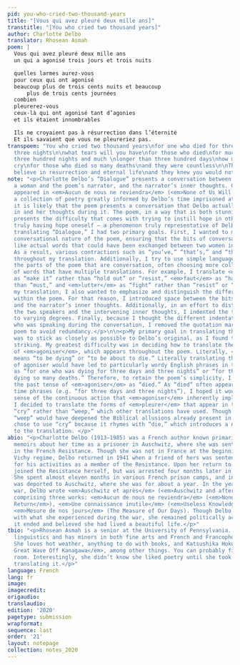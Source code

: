 ```yaml
---
pid: you-who-cried-two-thousand-years
title: "[Vous qui avez pleuré deux mille ans]"
transtitle: "[You who cried two thousand years]"
author: Charlotte Delbo
translator: Rhosean Asmah
poem: |
  Vous qui avez pleuré deux mille ans
  un qui a agonisé trois jours et trois nuits

  quelles larmes aurez-vous
  pour ceux qui ont agonisé
  beaucoup plus de trois cents nuits et beaucoup
      plus de trois cents journées
  combien
  pleurerez-vous
  ceux-là qui ont agonisé tant d’agonies
  et ils étaient innombrables

  Ils ne croyaient pas à résurrection dans l’éternité
  Et ils savaient que vous ne pleureriez pas.
transpoem: "You who cried two thousand years\nfor one who died for three days and
  three nights\n\nwhat tears will you have\nfor those who died\nfor much longer than
  three hundred nights and much \nlonger than three hundred days\nhow much\nwill you
  cry\nfor those who died so many deaths\nand they were countless\n\nThey did not
  believe in resurrection and eternal life\nand they knew you would not cry. "
note: "<p>Charlotte Delbo’s “Dialogue” presents a conversation between two people,
  a woman and the poem’s narrator, and the narrator’s inner thoughts. Given that “Dialogue”
  appeared in <em>Aucun de nous ne reviendra</em> (<em>None of Us Will Return</em>),
  a collection of poetry greatly informed by Delbo’s time imprisoned at Auschwitz,
  it is likely that the poem presents a conversation that Delbo actually took part
  in and her thoughts during it. The poem, in a way that is both stunning and simple,
  presents the difficulty that comes with trying to instill hope in others while not
  truly having hope oneself — a phenomenon truly representative of Delbo’s experiences.</p>\n\n<p>In
  translating “Dialogue,” I had two primary goals. First, I wanted to maintain the
  conversational nature of the poem, ensuring that the bits of conversation sounded
  like actual words that could have been exchanged between two women in a prison camp.
  As a result, various contractions such as “you’ve,” “that’s,” and “there’s” occur
  throughout my translation. Additionally, I try to use simple language throughout
  the parts of the poem that are conversation, often choosing more colloquial forms
  of words that have multiple translations. For example, I translate <em>tenir</em>
  as “make it” rather than “hold out” or “resist,” <em>faut</em> as “have to” rather
  than “must,” and <em>lutter</em> as “fight” rather than “resist” or “struggle.”</p>\n\n<p>In
  my translation, I also wanted to emphasize and distinguish the different narratives
  within the poem. For that reason, I introduced space between the bits of conversation
  and the narrator’s inner thoughts. Additionally, in an effort to distinguish between
  the two speakers and the intervening inner thoughts, I indented the three components
  to varying degrees. Finally, because I thought the different indentations clarified
  who was speaking during the conversation, I removed the quotation marks from the
  poem to avoid redundancy.</p>\n\n<p>My primary goal in translating the second poem
  was to stick as closely as possible to Delbo’s original, as I found the poem particularly
  striking. My greatest difficulty was in deciding how to translate the past tense
  of <em>agoniser</em>, which appears throughout the poem. Literally, <em>agoniser</em>
  means “to be dying” or “to be about to die.” Literally translating the past tense
  of agoniser would have led to particularly wordy English phrases in the poem, such
  as “for one who was dying for three days and three nights” or “for those who were
  dying so many deaths.” Therefore, to retain the poem’s simplicity, I translated
  the past tense of <em>agoniser</em> as “died.” As “died” often appeared next to
  time phrases (e.g. “for three days and three nights”), I hoped it would retain some
  sense of the continuous action that <em>agoniser</em> inherently implies.</p>\r\n<p>Additionally,
  I decided to translate the forms of <em>pleurer</em> that appear in the poem as
  “cry” rather than “weep,” which other translations have used. Though the use of
  “weep” would have deepened the Biblical allusions already present in the poem, I
  chose to use “cry” because it rhymes with “die,” which introduces a nice cadence
  to the translation. </p>"
abio: "<p>Charlotte Delbo (1913–1985) was a French author known primarily for her
  memoirs about her time as a prisoner in Auschwitz, where she was sent for her participation
  in the French Resistance. Though she was not in France at the beginning of the collaborationist
  Vichy regime, Delbo returned in 1941 when a friend of hers was sentenced to death
  for his activities as a member of the Resistance. Upon her return to Paris, Delbo
  joined the Resistance herself, but was arrested four months later in March of 1942.
  She spent almost eleven months in various French prison camps, and in January 1943
  was deported to Auschwitz, where she was for about a year. In the years after the
  war, Delbo wrote <em>Auschwitz et après</em> (<em>Auschwitz and after</em>), a memoir
  comprising three works: <em>Aucun de nous ne reviendra</em> (<em>None of Us Will
  Return</em>), <em>Une connaissance inutile</em> (<em>Useless Knowledge</em>), and
  <em>Mesure de nos jours</em> (The Measure of Our Days). Though Delbo struggled greatly
  with what she experienced during the war, she remained politically active after
  it ended and believed she had lived a beautiful life.</p>"
tbio: "<p>Rhosean Asmah is a senior at the University of Pennsylvania. She studies
  linguistics and has minors in both fine arts and French and Francophone studies.
  She loves hot weather, anything to do with books, and Katsushika Hokusai’s <em>The
  Great Wave Off Kanagawa</em>, among other things. You can probably find her in her
  room. Interestingly, she didn’t know she liked poetry until she took a class about
  translating it.</p>"
language: French
lang: fr
image: 
imagecredit: 
origaudio: 
translaudio: 
edition: '2020'
pagetype: submission
wrapformat: 
sequence: last
order: '21'
layout: notepage
collection: notes_2020
---
```

